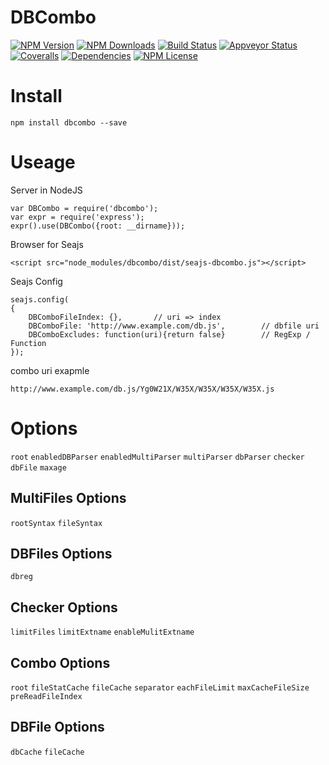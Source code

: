 DBCombo
==================


[![NPM Version][npm-image]][npm-url]
[![NPM Downloads][downloads-image]][npm-url]
[![Build Status][travis-image]][travis-url]
[![Appveyor Status][appveyor-image]][appveyor-url]
[![Coveralls][coveralls-image]][coveralls-url]
[![Dependencies][dependencies-image]][dependencies-url]
[![NPM License][license-image]][npm-url]


# Install
```
npm install dbcombo --save
```

# Useage

Server in NodeJS
```
var DBCombo = require('dbcombo');
var expr = require('express');
expr().use(DBCombo({root: __dirname}));
```

Browser for Seajs
```
<script src="node_modules/dbcombo/dist/seajs-dbcombo.js"></script>
```

Seajs Config
```
seajs.config(
{
	DBComboFileIndex: {},		// uri => index
	DBComboFile: 'http://www.example.com/db.js',		// dbfile uri
	DBComboExcludes: function(uri){return false}		// RegExp / Function
});
```

combo uri exapmle

```
http://www.example.com/db.js/Yg0W21X/W35X/W35X/W35X/W35X.js
```


# Options

`root`
`enabledDBParser`
`enabledMultiParser`
`multiParser`
`dbParser`
`checker`
`dbFile`
`maxage`


## MultiFiles Options

`rootSyntax`
`fileSyntax`


## DBFiles Options

`dbreg`


## Checker Options

`limitFiles`
`limitExtname`
`enableMulitExtname`


## Combo Options

`root`
`fileStatCache`
`fileCache`
`separator`
`eachFileLimit`
`maxCacheFileSize`
`preReadFileIndex`


## DBFile Options

`dbCache`
`fileCache`



[npm-image]: http://img.shields.io/npm/v/dbcombo.svg
[downloads-image]: http://img.shields.io/npm/dm/dbcombo.svg
[dependencies-image]: http://img.shields.io/david/Bacra/node-dbcombo.svg
[dependencies-url]: https://www.versioneye.com/nodejs/dbcombo
[npm-url]: https://www.npmjs.org/package/dbcombo
[travis-image]: http://img.shields.io/travis/Bacra/node-dbcombo/master.svg?label=linux
[travis-url]: https://travis-ci.org/Bacra/node-dbcombo
[appveyor-image]: https://img.shields.io/appveyor/ci/Bacra/node-dbcombo/master.svg?label=windows
[appveyor-url]: https://ci.appveyor.com/project/Bacra/node-dbcombo
[coveralls-image]: https://img.shields.io/coveralls/Bacra/node-dbcombo.svg
[coveralls-url]: https://coveralls.io/github/Bacra/node-dbcombo
[license-image]: http://img.shields.io/npm/l/dbcombo.svg
